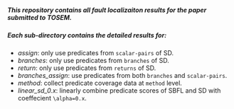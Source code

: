 ##### This repository contains all fault localizaiton results for the paper submitted to TOSEM.

##### Each sub-directory contains the detailed results for:

* *assign*: only use predicates from  `scalar-pairs` of SD.
* *branches*: only use predicates from `branches` of SD.
* *return*: only use predicates from `returns` of SD.
* *branches_assign*: use predicates from both `branches` and `scalar-pairs`.
* *method*: collect predicate coverage data at `method` level.
* *linear_sd_0.x*: linearly combine predicate scores of SBFL and SD with coeffecient `\alpha=0.x`.